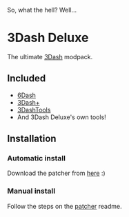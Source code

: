 So, what the hell? Well...

# 3Dash Deluxe
The ultimate [3Dash](https://delugedrop.itch.io/3dash) modpack.

## Included
- [6Dash](https://github.com/cgytrus/SixDash)
- [3Dash+](https://3dash.mg95.dev/)
- [3DashTools](https://github.com/cgytrus/ThreeDashTools)
- And 3Dash Deluxe's own tools!

## Installation

### Automatic install
Download the patcher from [here](github.com/3DashDeluxe/Patcher/releases/latest) :)

### Manual install
Follow the steps on the [patcher](https://github.com/3DashDeluxe/Patcher) readme.
